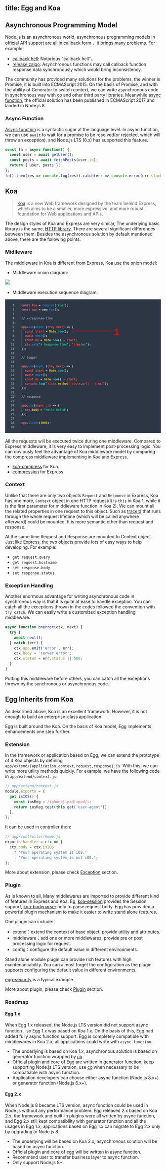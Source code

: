 title: Egg and Koa
---

## Asynchronous Programming Model

Node.js is an asynchronous world, asynchronous programming models in official API support are all in callback form ，it brings many problems. For example:

- [callback hell](http://callbackhell.com/): Notorious "callback hell"。
- [release zalgo](http://oren.github.io/#/articles/zalgo/): Asynchronous functions may call callback function response data synchronously which would bring inconsistency.

The community has provided many solutions for the problems, the winner is Promise, it is built into ECMAScript 2015. On the basis of Promise, and with the ability of Generator to switch context, we can write asynchronous code in synchronous way with [co] and other third party libraries. Meanwhile [async function], the official solution has been published in ECMAScript 2017 and landed in Node.js 8.

### Async Function

[Async function] is a syntactic sugar at the language level. In async function, we can use `await` to wait for a promise to be resolved(or rejected, which will throw an exception), and Node.js LTS (8.x) has supported this feature.

```js
const fn = async function() {
  const user = await getUser();
  const posts = await fetchPosts(user.id);
  return { user, posts };
};
fn().then(res => console.log(res)).catch(err => console.error(err.stack));
```

## Koa

> [Koa](https://koajs.com/) is a new Web framework designed by the team behind Express, which aims to be a smaller, more expressive, and more robust foundation for Web applications and APIs.

The design styles of Koa and Express are very similar, The underlying basic library is the same, [HTTP library](https://github.com/jshttp). There are several significant differences between them. Besides the asynchronous solution by default mentioned above, there are the following points.

### Midlleware

The middleware in Koa is different from Express, Koa use the onion model:

- Middleware onion diagram:

![](https://camo.githubusercontent.com/d80cf3b511ef4898bcde9a464de491fa15a50d06/68747470733a2f2f7261772e6769746875622e636f6d2f66656e676d6b322f6b6f612d67756964652f6d61737465722f6f6e696f6e2e706e67)

- Middleware execution sequence diagram:

![](https://raw.githubusercontent.com/koajs/koa/a7b6ed0529a58112bac4171e4729b8760a34ab8b/docs/middleware.gif)

All the requests will be executed twice during one middleware. Compared to Express middleware, it is very easy to implement post-processing logic. You can obviously feel the advantage of Koa middleware model by comparing the compress middleware implementing in Koa and Express.

- [koa-compress](https://github.com/koajs/compress/blob/master/index.js) for Koa.
- [compression](https://github.com/expressjs/compression/blob/master/index.js) for Express.

### Context

Unlike that there are only two objects `Request` and `Response` in Express, Koa has one more, `Context` object in one HTTP request(it is `this` in Koa 1, while it is the first parameter for middleware function in Koa 2). We can mount all the related properties in one request to this object. Such as [traceId](https://github.com/eggjs/egg-tracer/blob/1.0.0/lib/tracer.js#L12) that runs through the whole request lifetime (which will be called anywhere afterward) could be mounted. It is more semantic other than request and response.

At the same time Request and Response are mounted to Context object. Just like Express, the two objects provide lots of easy ways to help developing. For example:

- `get request.query`
- `get request.hostname`
- `set response.body`
- `set response.status`

### Exception Handling

Another enormous advantage for writing asynchronous code in synchronous way is that it is quite at ease to handle exception. You can catch all the exceptions thrown in the codes followed the convention with `try catch`. We can easily write a customized exception handling middleware.

```js
async function onerror(ctx, next) {
  try {
    await next();
  } catch (err) {
    ctx.app.emit('error', err);
    ctx.body = 'server error';
    ctx.status = err.status || 500;
  }
}
```

 Putting this middleware before others, you can catch all the exceptions thrown by the synchronous or asynchronous code.

## Egg Inherits from Koa

As described above, Koa is an excellent framework. However, it is not enough to build an enterprise-class application.

Egg is built around the Koa. On the basis of Koa model, Egg implements enhancements one step further.


### Extension

In the framework or application based on Egg, we can extend the prototype of 4 Koa objects by defining `app/extend/{application,context,request,response}.js`. With this, we can write more utility methods quickly. For example, we have the following code in `app/extend/context.js`:

```js
// app/extend/context.js
module.exports = {
  get isIOS() {
    const iosReg = /iphone|ipad|ipod/i;
    return iosReg.test(this.get('user-agent'));
  },
};
```

It can be used in controller then:

```js
// app/controller/home.js
exports.handler = ctx => {
  ctx.body = ctx.isIOS
    ? 'Your operating system is iOS.'
    : 'Your operating system is not iOS.';
};
```

More about extension, please check [Exception](../basics/extend.md) section.

### Plugin

As is known to all, Many middlewares are imported to provide different kind of features in Express and Koa. Eg, [koa-session](https://github.com/koajs/session) provides the Session support, [koa-bodyparser](https://github.com/koajs/bodyparser) help to parse request body. Egg has provided a powerful plugin mechanism to make it easier to write stand alone features.

One plugin can include:

- extend：extend the context of base object, provide utility and attributes.
- middleware：add one or more middlewares, provide pre or post processing logic for request.
- config：configure the default value in different environments.

Stand alone module plugin can provide rich features with high maintenancability. You can almost forget the configuration as the plugin supports configuring the default value in different environments.

[egg-security](https://github.com/eggjs/egg-security) is a typical example.

More about plugin, please check [Plugin](../basics/plugin.md) section.

### Roadmap

#### Egg 1.x

When Egg 1.x released, the Node.js LTS version did not support async function，so Egg 1.x was based on Koa 1.x. On the basis of this, Egg had added fully async function support. Egg is completely compatible with middlewares in Koa 2.x, all applications could write with `async function`.

- The underlying is based on Koa 1.x, asynchronous solution is based on generator function wrapped by [co].
- Official plugin and core of Egg are written in generator function,  keep supporting Node.js LTS version, use [co] when necessary to be compatiable with async function.
- Application developers can choose either async function (Node.js 8.x+) or generator function (Node.js 6.x+).

#### Egg 2.x

When Node.js 8 became LTS version, async function could be used in Node.js without any performance problem. Egg released 2.x based on Koa 2.x, the framework and built-in plugins were all written by async function, and Egg 2.x still kept compatibility with generator function and all the usages in Egg 1.x, applications based on Egg 1.x can migrate to Egg 2.x only by upgrading to Node.js 8.

- The underlying will be based on Koa 2.x, asynchronous solution will be based on async function.
- Official plugin and core of egg will be written in async function.
- Recommend user to transfer business layer to async function.
- Only support Node.js 8+.

[co]: https://github.com/tj/co
[Async function]: https://github.com/tc39/ecmascript-asyncawait
[async function]: https://github.com/tc39/ecmascript-asyncawait
